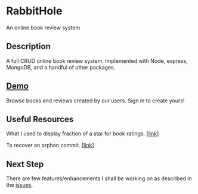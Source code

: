 # RabbitHole
An online book review system
## Description
A full CRUD online book review system. Implemented with Node, express, MongoDB, and a handful of other packages.
## [Demo]()
Browse books and reviews created by our users. Sign in to create yours!
## Useful Resources
What I used to display fraction of a star for book ratings. [[link](https://css-tricks.com/five-methods-for-five-star-ratings/)]

To recover an orphan commit. [[link](https://stackoverflow.com/questions/10098095/git-can-i-view-the-reflog-of-a-remote/35273807#35273807)]
## Next Step
There are few features/enhancements I shall be working on as described in the [issues](https://github.com/BrellaH/RabbitHole/issues).
